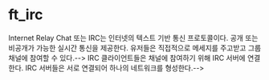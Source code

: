 # ft_irc
<!--> Internet Relay Chat 또는 IRC는 인터넷의 텍스트 기반 통신 프로토콜이다.  공개 또는 비공개가 가능한 실시간 통신을 제공한다.  유저들은 직접적으로 메세지를 주고받고 그룹 채널에 참여할 수 있다.-->

<!--> IRC 클라이언트들은 채널에 참여하기 위해 IRC 서버에 연결한다. IRC 서버들은 서로 연결되어 하나의 네트워크를 형성한다.-->

<!--|||-->
<!--|---|---|-->
<!--|Program name|ircserv|-->
<!--|Turn in files|Makefile, *.{h, hpp}, *.cpp, *.tpp, *.ipp, an optional configuration file|-->
<!--|Makefile|NAME, all, clean, fclean, re|-->
<!--|Arguments|port: The listening port password: The connection password|-->
<!--|External functs.|Everything in C++ 98 socket, close, setsockopt, getsockname, getprotobyname, gethostbyname, getaddrinfo, freadaddrinfo, bind, connect, listen, accept, htons, htonl, ntohs, ntohl, inet_addr, inet_ntoa, send, recv, signal, sigaction, lseek, fstat, fcntl, poll (or equivalent)|-->
<!--|Libft authorized|n/a|-->
<!--|Description|An IRC server in C++ 98|-->
